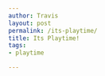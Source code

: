 ```yaml
---
author: Travis
layout: post
permalink: /its-playtime/
title: Its Playtime!
tags:
- playtime

---
```


<figure>
	<img src="http://silasq.com/uploads/2012/09/2012-08-03-18.54.59-764x1024.jpg" alt="">	
	<figcaption></figcaption>
</figure>
